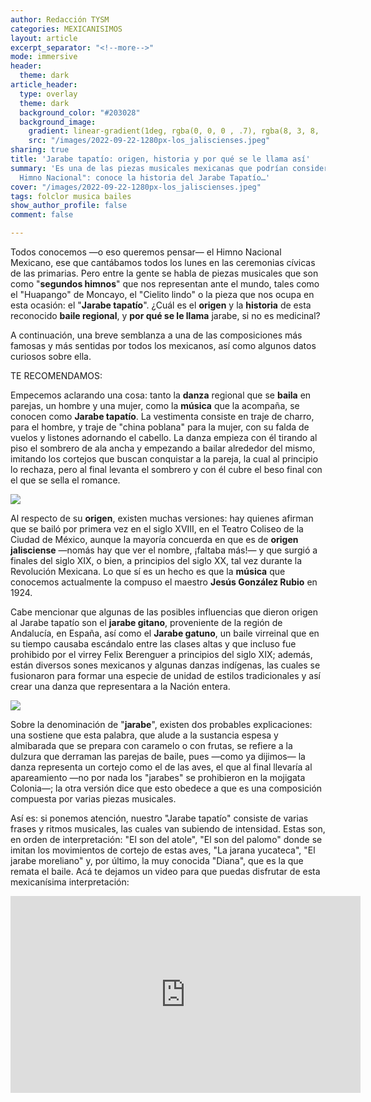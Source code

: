 ```yaml
---
author: Redacción TYSM
categories: MEXICANISIMOS
layout: article
excerpt_separator: "<!--more-->"
mode: immersive
header:
  theme: dark
article_header:
  type: overlay
  theme: dark
  background_color: "#203028"
  background_image:
    gradient: linear-gradient(1deg, rgba(0, 0, 0 , .7), rgba(8, 3, 8, .9))
    src: "/images/2022-09-22-1280px-los_jaliscienses.jpeg"
sharing: true
title: 'Jarabe tapatío: origen, historia y por qué se le llama así'
summary: 'Es una de las piezas musicales mexicanas que podrían considerarse "segundo
  Himno Nacional": conoce la historia del Jarabe Tapatío…'
cover: "/images/2022-09-22-1280px-los_jaliscienses.jpeg"
tags: folclor musica bailes
show_author_profile: false
comment: false

---
```

Todos conocemos —o eso queremos pensar— el Himno Nacional Mexicano, ese que cantábamos todos los lunes en las ceremonias cívicas de las primarias. Pero entre la gente se habla de piezas musicales que son como "**segundos himnos**" que nos representan ante el mundo, tales como el "Huapango" de Moncayo, el "Cielito lindo" o la pieza que nos ocupa en esta ocasión: el "**Jarabe tapatío**". ¿Cuál es el **origen** y la **historia** de esta reconocido **baile regional**, y **por qué se le llama** jarabe, si no es medicinal?

A continuación, una breve semblanza a una de las composiciones más famosas y más sentidas por todos los mexicanos, así como algunos datos curiosos sobre ella.

TE RECOMENDAMOS:

Empecemos aclarando una cosa: tanto la **danza** regional que se **baila** en parejas, un hombre y una mujer, como la **música** que la acompaña, se conocen como **Jarabe tapatío**. La vestimenta consiste en traje de charro, para el hombre, y traje de "china poblana" para la mujer, con su falda de vuelos y listones adornando el cabello. La danza empieza con él tirando al piso el sombrero de ala ancha y empezando a bailar alrededor del mismo, imitando los cortejos que buscan conquistar a la pareja, la cual al principio lo rechaza, pero al final levanta el sombrero y con él cubre el beso final con el que se sella el romance.

![](https://upload.wikimedia.org/wikipedia/commons/thumb/0/00/Jarabe..._%288696931793%29.jpg/769px-Jarabe..._%288696931793%29.jpg)

Al respecto de su **origen**, existen muchas versiones: hay quienes afirman que se bailó por primera vez en el siglo XVIII, en el Teatro Coliseo de la Ciudad de México, aunque la mayoría concuerda en que es de **origen jalisciense** —nomás hay que ver el nombre, ¡faltaba más!— y que surgió a finales del siglo XIX, o bien, a principios del siglo XX, tal vez durante la Revolución Mexicana. Lo que sí es un hecho es que la **música** que conocemos actualmente la compuso el maestro **Jesús González Rubio** en 1924.

Cabe mencionar que algunas de las posibles influencias que dieron origen al Jarabe tapatío son el **jarabe gitano**, proveniente de la región de Andalucía, en España, así como el **Jarabe gatuno**, un baile virreinal que en su tiempo causaba escándalo entre las clases altas y que incluso fue prohibido por el virrey Felix Berenguer a principios del siglo XIX; además, están diversos sones mexicanos y algunas danzas indígenas, las cuales se fusionaron para formar una especie de unidad de estilos tradicionales y así crear una danza que representara a la Nación entera.

![](https://upload.wikimedia.org/wikipedia/commons/thumb/3/33/Folkloric_Dance_of_Jalisco%2C_Mexico_in_Puerto_Vallarta.jpg/647px-Folkloric_Dance_of_Jalisco%2C_Mexico_in_Puerto_Vallarta.jpg)

Sobre la denominación de "**jarabe**", existen dos probables explicaciones: una sostiene que esta palabra, que alude a la sustancia espesa y almibarada que se prepara con caramelo o con frutas, se refiere a la dulzura que derraman las parejas de baile, pues —como ya dijimos— la danza representa un cortejo como el de las aves, el que al final llevaría al apareamiento —no por nada los "jarabes" se prohibieron en la mojigata Colonia—; la otra versión dice que esto obedece a que es una composición compuesta por varias piezas musicales.

Así es: si ponemos atención, nuestro "Jarabe tapatío" consiste de varias frases y ritmos musicales, las cuales van subiendo de intensidad. Estas son, en orden de interpretación: "El son del atole", "El son del palomo" donde se imitan los movimientos de cortejo de estas aves, "La jarana yucateca", "El jarabe moreliano" y, por último, la muy conocida "Diana", que es la que remata el baile. Acá te dejamos un video para que puedas disfrutar de esta mexicanísima interpretación:

<iframe width="560" height="315" src="https://www.youtube.com/embed/zE6qVVffM1Q" title="YouTube video player" frameborder="0" allow="accelerometer; autoplay; clipboard-write; encrypted-media; gyroscope; picture-in-picture" allowfullscreen></iframe>
